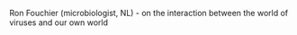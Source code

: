 Ron Fouchier (microbiologist, NL) - on the interaction between the world of viruses and our own world